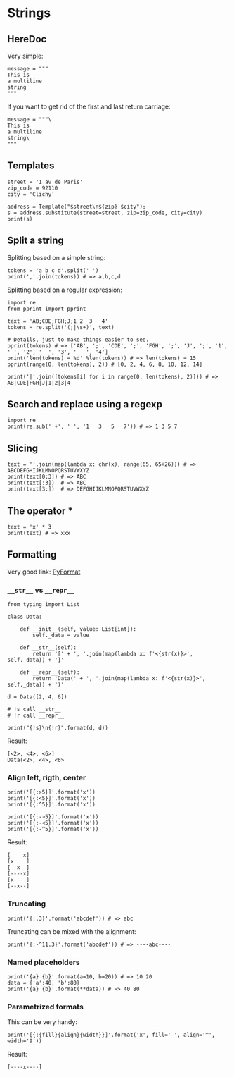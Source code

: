 # Strings

## HereDoc

Very simple:

    message = """
    This is
    a multiline
    string
    """

If you want to get rid of the first and last return carriage:

    message = """\
    This is
    a multiline
    string\
    """

## Templates

    street = '1 av de Paris'
    zip_code = 92110
    city = 'Clichy'

    address = Template("$street\n${zip} $city");
    s = address.substitute(street=street, zip=zip_code, city=city)
    print(s)

## Split a string

Splitting based on a simple string:

    tokens = 'a b c d'.split(' ')
    print(','.join(tokens)) # => a,b,c,d

Splitting based on a regular expression:

    import re
    from pprint import pprint

    text = 'AB;CDE;FGH;J;1 2  3   4'
    tokens = re.split('(;|\s+)', text)

    # Details, just to make things easier to see.
    pprint(tokens) # => ['AB', ';', 'CDE', ';', 'FGH', ';', 'J', ';', '1', ' ', '2', '  ', '3', '   ', '4']
    print('len(tokens) = %d' %len(tokens)) # => len(tokens) = 15
    pprint(range(0, len(tokens), 2)) # [0, 2, 4, 6, 8, 10, 12, 14]

    print('|'.join([tokens[i] for i in range(0, len(tokens), 2)])) # => AB|CDE|FGH|J|1|2|3|4

## Search and replace using a regexp

    import re
    print(re.sub(' +', ' ', '1   3   5   7')) # => 1 3 5 7

## Slicing

    text = ''.join(map(lambda x: chr(x), range(65, 65+26))) # => ABCDEFGHIJKLMNOPQRSTUVWXYZ
    print(text[0:3]) # => ABC
    print(text[:3])  # => ABC
    print(text[3:])  # => DEFGHIJKLMNOPQRSTUVWXYZ

## The operator *

    text = 'x' * 3
    print(text) # => xxx

## Formatting

Very good link: [PyFormat](https://pyformat.info/)

### `__str__` vs `__repr__`

    from typing import List

    class Data:

        def __init__(self, value: List[int]):
            self._data = value

        def __str__(self):
            return '[' + ', '.join(map(lambda x: f'<{str(x)}>', self._data)) + ']'

        def __repr__(self):
            return 'Data(' + ', '.join(map(lambda x: f'<{str(x)}>', self._data)) + ')'

    d = Data([2, 4, 6])

    # !s call __str__
    # !r call __repr__

    print("{!s}\n{!r}".format(d, d))

Result:

    [<2>, <4>, <6>]
    Data(<2>, <4>, <6>

### Align left, rigth, center

    print('[{:>5}]'.format('x'))
    print('[{:<5}]'.format('x'))
    print('[{:^5}]'.format('x'))

    print('[{:->5}]'.format('x'))
    print('[{:-<5}]'.format('x'))
    print('[{:-^5}]'.format('x'))

Result:

    [    x]
    [x    ]
    [  x  ]
    [----x]
    [x----]
    [--x--]

### Truncating

    print('{:.3}'.format('abcdef')) # => abc

Truncating can be mixed with the alignment:

    print('{:-^11.3}'.format('abcdef')) # => ----abc----

### Named placeholders

    print('{a} {b}'.format(a=10, b=20)) # => 10 20
    data = {'a':40, 'b':80}
    print('{a} {b}'.format(**data)) # => 40 80

### Parametrized formats

This can be very handy:

    print('[{:{fill}{align}{width}}]'.format('x', fill='-', align='^', width='9'))

Result:

    [----x----]






